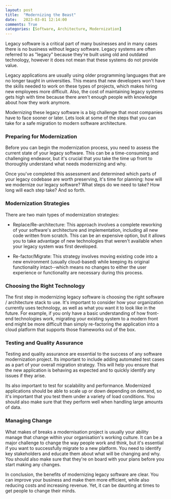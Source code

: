 ```yaml
---
layout: post
title:  "Modernizing the Beast"
date:   2023-03-01 12:14:00
comments: True
categories: [Software, Architecture, Modernization]
---
```


Legacy software is a critical part of many businesses and in many cases there is no business without legacy software. Legacy systems are often referred to as "legacy" because they're built using old and outdated technology, however it does not mean that these systems do not provide value. 

Legacy applications are usually using older programming languages that are no longer taught in universities. This means that new developers won't have the skills needed to work on these types of projects, which makes hiring new employees more difficult. Also, the cost of maintaining legacy systems gets high with time because there aren't enough people with knowledge about how they work anymore.

Modernizing these legacy software is a big challenge that most companies have to face sooner or later. Lets look at some of the steps that you can take for a safe migration to modern software architecture.

### Preparing for Modernization

Before you can begin the modernization process, you need to assess the current state of your legacy software. This can be a time-consuming and challenging endeavor, but it's crucial that you take the time up front to thoroughly understand what needs modernizing and why.


Once you've completed this assessment and determined which parts of your legacy codebase are worth preserving, it's time for planning: how will we modernize our legacy software? What steps do we need to take? How long will each step take? And so forth.

### Modernization Strategies

There are two main types of modernization strategies:

- Replace/Re-architecture: This approach involves a complete reworking of your software's architecture and implementation, including all new code written from scratch. This can be an expensive option, but it allows you to take advantage of new technologies that weren't available when your legacy system was first developed.

- Re-factor/Migrate: This strategy involves moving existing code into a new environment (usually cloud-based) while keeping its original functionality intact--which means no changes to either the user experience or functionality are necessary during this process. 

### Choosing the Right Technology

The first step in modernizing legacy software is choosing the right software / architecture stack to use. It's important to consider how your organization currently uses technology, as well as what you want it to look like in the future. For example, if you only have a basic understanding of how front-end technologies work, migrating your existing system to a modern front end might be more difficult than simply re-factoring the application into a cloud platform that supports those frameworks out of the box.

### Testing and Quality Assurance

Testing and quality assurance are essential to the success of any software modernization project. Its important to include adding automated test cases as a part of your overall migration strategy. This will help you ensure that the new application is behaving as expected and to quickly identify any issues if they arise.

Its also important to test for scalability and performance. Modernized applications should be able to scale up or down depending on demand, so it's important that you test them under a variety of load conditions. You should also make sure that they perform well when handling large amounts of data.

### Managing Change

What makes of breaks a modernisation project is usually your ability manage that change within your organisation's working culture. It can be a major challenge to change the way people work and think, but it's essential if you want to successfully migrate to a new platform. You need to identify key stakeholders and educate them about what will be changing and why. You should also make sure that they're on board with your plans before you start making any changes.

In conclusion, the benefits of modernizing legacy software are clear. You can improve your business and make them more efficient, while also reducing costs and increasing revenue. Yet, it can be daunting at times to get people to change their minds. 
